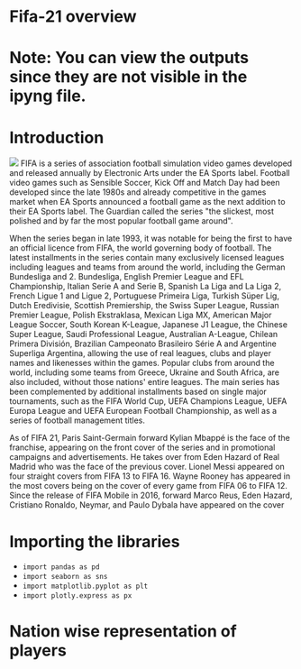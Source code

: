 # Fifa-21 overview
# Note: You can view the outputs since they are not visible in the ipyng file.
 # Introduction
![](https://images.daznservices.com/di/library/GOAL/76/63/embed-only-fifa-21-standard-cover-kylian-mbappe_e7cztf9wbiv01asqo9kt24gf2.jpg?t=1998970947&w=1525&h=1900)
FIFA is a series of association football simulation video games developed and released annually by Electronic Arts under the EA Sports label. Football video games such as Sensible Soccer, Kick Off and Match Day had been developed since the late 1980s and already competitive in the games market when EA Sports announced a football game as the next addition to their EA Sports label. The Guardian called the series "the slickest, most polished and by far the most popular football game around".

When the series began in late 1993, it was notable for being the first to have an official licence from FIFA, the world governing body of football. The latest installments in the series contain many exclusively licensed leagues including leagues and teams from around the world, including the German Bundesliga and 2. Bundesliga, English Premier League and EFL Championship, Italian Serie A and Serie B, Spanish La Liga and La Liga 2, French Ligue 1 and Ligue 2, Portuguese Primeira Liga, Turkish Süper Lig, Dutch Eredivisie, Scottish Premiership, the Swiss Super League, Russian Premier League, Polish Ekstraklasa, Mexican Liga MX, American Major League Soccer, South Korean K-League, Japanese J1 League, the Chinese Super League, Saudi Professional League, Australian A-League, Chilean Primera División, Brazilian Campeonato Brasileiro Série A and Argentine Superliga Argentina, allowing the use of real leagues, clubs and player names and likenesses within the games. Popular clubs from around the world, including some teams from Greece, Ukraine and South Africa, are also included, without those nations' entire leagues. The main series has been complemented by additional installments based on single major tournaments, such as the FIFA World Cup, UEFA Champions League, UEFA Europa League and UEFA European Football Championship, as well as a series of football management titles.

As of FIFA 21, Paris Saint-Germain forward Kylian Mbappé is the face of the franchise, appearing on the front cover of the series and in promotional campaigns and advertisements. He takes over from Eden Hazard of Real Madrid who was the face of the previous cover. Lionel Messi appeared on four straight covers from FIFA 13 to FIFA 16. Wayne Rooney has appeared in the most covers being on the cover of every game from FIFA 06 to FIFA 12. Since the release of FIFA Mobile in 2016, forward Marco Reus, Eden Hazard, Cristiano Ronaldo, Neymar, and Paulo Dybala have appeared on the cover

# Importing the libraries
* `import pandas as pd`
* `import seaborn as sns`
* `import matplotlib.pyplot as plt`
* `import plotly.express as px`

# Nation wise representation of players

